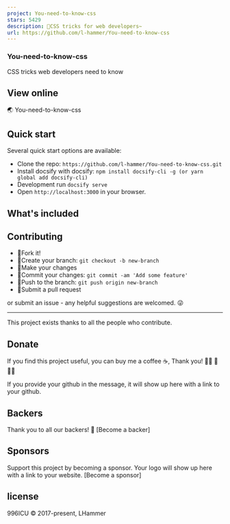```yaml
---
project: You-need-to-know-css
stars: 5429
description: 💄CSS tricks for web developers~
url: https://github.com/l-hammer/You-need-to-know-css
---
```


### You-need-to-know-css

CSS tricks web developers need to know  

View online
-----------

🌏 You-need-to-know-css

Quick start
-----------

Several quick start options are available:

-   Clone the repo: `https://github.com/l-hammer/You-need-to-know-css.git`
-   Install docsify with docsify: `npm install docsify-cli -g (or yarn global add docsify-cli)`
-   Development run `docsify serve`
-   Open `http://localhost:3000` in your browser.

What's included
---------------

Contributing
------------

-   🍴Fork it!
-   🔀Create your branch: `git checkout -b new-branch`
-   🔧Make your changes
-   📝Commit your changes: `git commit -am 'Add some feature'`
-   🚀Push to the branch: `git push origin new-branch`
-   🎉Submit a pull request

or submit an issue - any helpful suggestions are welcomed. 😜

* * *

This project exists thanks to all the people who contribute.

Donate
------

If you find this project useful, you can buy me a coffee ☕, Thank you! 🙏🏻 🙏 🙏🏿

  
  

If you provide your github in the message, it will show up here with a link to your github.

Backers
-------

Thank you to all our backers! 🙏 \[Become a backer\]

Sponsors
--------

Support this project by becoming a sponsor. Your logo will show up here with a link to your website. \[Become a sponsor\]

license
-------

996ICU © 2017-present, LHammer
